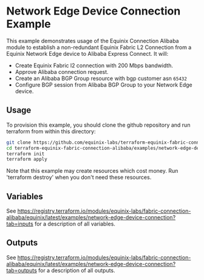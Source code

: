 # Network Edge Device Connection Example

This example demonstrates usage of the Equinix Connection Alibaba module to establish a non-redundant Equinix Fabric L2 Connection from a Equinix Network Edge device to Alibaba Express Connect. It will:

- Create Equinix Fabric l2 connection with 200 Mbps bandwidth.
- Approve Alibaba connection request.
- Create an Alibaba BGP Group resource with bgp customer asn `65432`
- Configure BGP session from Alibaba BGP Group to your Network Edge device.

## Usage

To provision this example, you should clone the github repository and run terraform from within this directory:

```bash
git clone https://github.com/equinix-labs/terraform-equinix-fabric-connection-alibaba.git
cd terraform-equinix-fabric-connection-alibaba/examples/network-edge-device-connection
terraform init
terraform apply
```

Note that this example may create resources which cost money. Run 'terraform destroy' when you don't need these resources.

## Variables

See <https://registry.terraform.io/modules/equinix-labs/fabric-connection-alibaba/equinix/latest/examples/network-edge-device-connection?tab=inputs> for a description of all variables.

## Outputs

See <https://registry.terraform.io/modules/equinix-labs/fabric-connection-alibaba/equinix/latest/examples/network-edge-device-connection?tab=outputs> for a description of all outputs.
